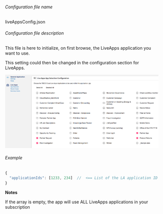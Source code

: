 ###### Configuration file name

liveAppsConfig.json

###### Configuration file description

This file is here to initialize, on first browse, the LiveApps application you want to use.

This setting could then be changed in the configuration section for LiveApps.

![enter image description here](./liveAppsConfig.png)

###### Example
```javascript
{
  "applicationIds": [1233, 234]  //  <== List of the LA application ID you want to use
}
```

**Notes** 

If the array is empty, the app will use ALL LiveApps applications in your subscription






